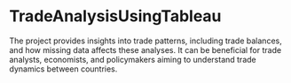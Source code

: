 # TradeAnalysisUsingTableau
The project provides insights into trade patterns, including trade balances, and how missing data affects these analyses. It can be beneficial for trade analysts, economists, and policymakers aiming to understand trade dynamics between countries.
